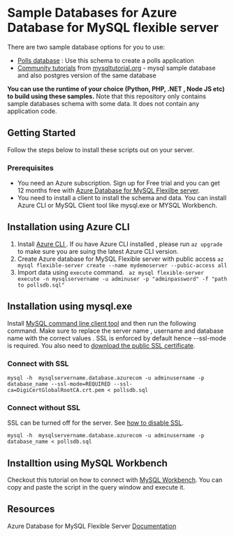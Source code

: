 # Sample Databases for Azure Database for MySQL flexible server 

There are two sample database options for you to use: 
- [Polls database](./polls-database) : Use this schema to create a polls application 
- [Community tutorials](./mysqltutorial.org) from [mysqltutorial.org](https://www.mysqltutorial.org/) - mysql sample database and also postgres version of the same database 

**You can use the runtime of your choice (Python, PHP, .NET , Node JS etc) to build using these samples.** Note that this repository only contains sample databases schema with some data. It does not contain any application code. 


## Getting Started
Follow the steps below to install these scripts out on your server. 

### Prerequisites

- You need an Azure subscription. Sign up for Free trial and you can get 12 months free with [Azure Database for MySQL Flexilbe server](https://docs.microsoft.com/en-us/azure/mysql/flexible-server/how-to-deploy-on-azure-free-account).
- You need to install a client to install the schema and data. You can install Azure CLI or MySQL Client tool like mysql.exe or MYSQL Workbench. 

## Installation using Azure CLI 
1. Install [Azure CLI ](https://docs.microsoft.com/en-us/cli/azure/install-azure-cli). If ou have Azure CLI installed , please run ```az upgrade``` to make sure you are suing the latest Azure CLI version. 
2. Create Azure database for MySQL Flexible server with public access 
``` az mysql flexible-server create --name mydemoserver --pubic-access all ```
3. Import data using ```execute``` command. 
``` az mysql flexible-server execute -n mysqlservername -u adminuser -p "adminpassword" -f "path to pollsdb.sql"```

## Installation using mysql.exe 
Install [MySQL command line client tool](https://dev.mysql.com/doc/mysql-shell/8.0/en/mysql-shell-install.html) and then run the following command. Make sure to replace the server name , username and database name with the correct values . SSL is enforced by default hence --ssl-mode is required.  You also need to [download the public SSL certificate](https://dl.cacerts.digicert.com/DigiCertGlobalRootCA.crt.pem).

### Connect with SSL 
```mysql -h  mysqlservername.database.azurecom -u adminusername -p database_name --ssl-mode=REQUIRED --ssl-ca=DigiCertGlobalRootCA.crt.pem < pollsdb.sql```

### Connect without SSL 
SSL can be turned off for the server. See [how to disable SSL](https://docs.microsoft.com/en-us/azure/mysql/flexible-server/how-to-connect-tls-ssl#disable-ssl-enforcement-on-your-flexible-server).

```mysql -h  mysqlservername.database.azurecom -u adminusername -p database_name < pollsdb.sql```

## Installtion using MySQL Workbench 
Checkout this tutorial on how to connect with [MySQL Workbench](https://docs.microsoft.com/en-us/azure/mysql/flexible-server/connect-workbench). You can copy and paste the script in the query window and execute it. 

## Resources
Azure Database for MySQL Flexible Server [Documentation](https://docs.microsoft.com/en-us/azure/mysql/flexible-server/)

